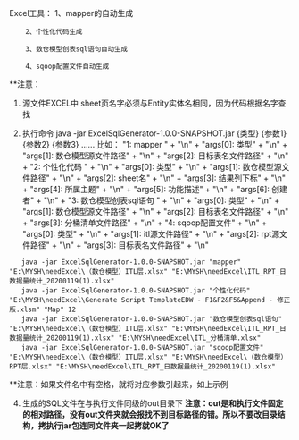 Excel工具：
        1、mapper的自动生成
        
        2、个性化代码生成
        
        3、数仓模型创表sql语句自动生成
        
        4、sqoop配置文件自动生成
    
**注意：

1. 源文件EXCEL中 sheet页名字必须与Entity实体名相同，因为代码根据名字查找
    
2. 执行命令 java -jar ExcelSqlGenerator-1.0.0-SNAPSHOT.jar {类型} {参数1} {参数2} {参数3} ......
    比如：
    "1: mapper  " + "\n" +
            "args[0]: 类型" + "\n" +
            "args[1]: 数仓模型源文件路径" + "\n" +
            "args[2]: 目标表名文件路径" + "\n" +
    "2: 个性化代码  " + "\n" +
            "args[0]: 类型" + "\n" +
            "args[1]: 数仓模型源文件路径" + "\n" +
            "args[2]: sheet名" + "\n" +
            "args[3]: 结果列下标" + "\n" +
            "args[4]: 所属主题" + "\n" +
            "args[5]: 功能描述" + "\n" +
            "args[6]: 创建者" + "\n" +
    "3: 数仓模型创表sql语句  "  + "\n" +
            "args[0]: 类型" + "\n" +
            "args[1]: 数仓模型源文件路径" + "\n" +
            "args[2]: 目标表名文件路径" + "\n" +
            "args[3]: 分桶清单文件路径" + "\n" +
    "4: sqoop配置文件"  + "\n" +
            "args[0]: 类型" + "\n" +
            "args[1]: itl源文件路径" + "\n" +
            "args[2]: rpt源文件路径" + "\n" +
            "args[3]: 目标表名文件路径" + "\n"

 ```
    java -jar ExcelSqlGenerator-1.0.0-SNAPSHOT.jar "mapper" "E:\MYSH\needExcel\（数仓模型）ITL层.xlsx" "E:\MYSH\needExcel\ITL_RPT_日数据量统计_20200119(1).xlsx"
    java -jar ExcelSqlGenerator-1.0.0-SNAPSHOT.jar "个性化代码" "E:\MYSH\needExcel\Generate Script TemplateEDW - F1&F2&F5&Append - 修正版.xlsm" "Map" 12
    java -jar ExcelSqlGenerator-1.0.0-SNAPSHOT.jar "数仓模型创表sql语句" "E:\MYSH\needExcel\（数仓模型）ITL层.xlsx" "E:\MYSH\needExcel\ITL_RPT_日数据量统计_20200119(1).xlsx" "E:\MYSH\needExcel\ITL_分桶清单.xlsx"
    java -jar ExcelSqlGenerator-1.0.0-SNAPSHOT.jar "sqoop配置文件" "E:\MYSH\needExcel\（数仓模型）ITL层.xlsx" "E:\MYSH\needExcel\（数仓模型）RPT层.xlsx" "E:\MYSH\needExcel\ITL_RPT_日数据量统计_20200119(1).xlsx"
 ```
 **注意：如果文件名中有空格，就将对应参数引起来，如上示例
 
4. 生成的SQL文件在与执行文件同级的out目录下
 **注意：out是和执行文件固定的相对路径，没有out文件夹就会报找不到目标路径的错。所以不要改目录结构，拷执行jar包连同文件夹一起拷就OK了**


